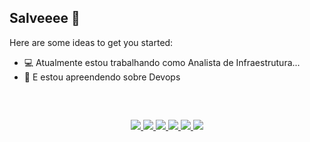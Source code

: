 ## Salveeee 👋 

Here are some ideas to get you started:

- 💻 Atualmente estou trabalhando como Analista de Infraestrutura...
- 📖 E estou apreendendo sobre Devops

##

<div style="display: inline_block"><br>
<p align="center">
  <a href=https://www.linkedin.com/in/wellingtoncls/> <img src="https://img.shields.io/badge/LinkedIn-0077B5?style=for-the-badge&logo=linkedin&logoColor=white"/>
  <a href=https://www.linuxtrainingacademy.com/linux-commands-cheat-sheet/><img src="https://img.shields.io/badge/Linux-FCC624?style=for-the-badge&logo=linux&logoColor=black"/>
  <a href=https://aws.amazon.com><img src="https://img.shields.io/badge/Amazon_AWS-FF9900?style=for-the-badge&logo=amazonaws&logoColor=white"/>
  <a href=https://kubernetes.io/pt-br/docs/home/><img src="https://img.shields.io/badge/Kubernetes-3069DE?style=for-the-badge&logo=kubernetes&logoColor=white"/>
  <a href=https://developer.hashicorp.com/terraform/docs><img src="https://img.shields.io/badge/Terraform-7B42BC?style=for-the-badge&logo=terraform&logoColor=white"/>
  <a href=https://developer.hashicorp.com/terraform/docs><img src="https://img.shields.io/badge/Docker-2CA5E0?style=for-the-badge&logo=docker&logoColor=white"/>
</div></br>
